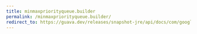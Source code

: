 ```yaml
---
title: minmaxpriorityqueue.builder
permalink: /minmaxpriorityqueue.builder/
redirect_to: https://guava.dev/releases/snapshot-jre/api/docs/com/google/common/collect/MinMaxPriorityQueue.Builder.html
---
```

